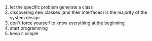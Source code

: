 1. let the specific problem generate a class
2. discovering new classes (and their interfaces) is the majority of the system design
3. don't force yourself to know everything at the beginning
4. start programming
5. keep it simple